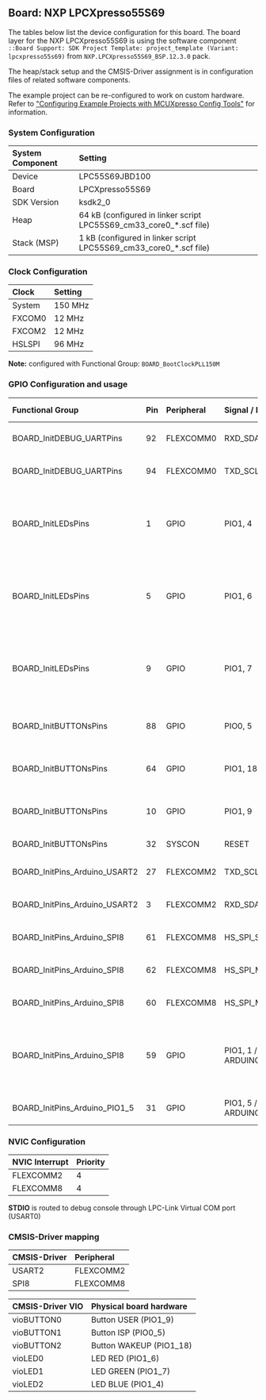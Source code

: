 Board: NXP LPCXpresso55S69
--------------------------

The tables below list the device configuration for this board. The board layer for the NXP LPCXpresso55S69 is using the software component `::Board Support: SDK Project Template: project_template (Variant: lpcxpresso55s69)` from `NXP.LPCXpresso55S69_BSP.12.3.0` pack.

The heap/stack setup and the CMSIS-Driver assignment is in configuration files of related software components.

The example project can be re-configured to work on custom hardware. Refer to ["Configuring Example Projects with MCUXpresso Config Tools"](https://github.com/MDK-Packs/Documentation/tree/master/Using_MCUXpresso) for information.

### System Configuration

| System Component        | Setting
|:------------------------|:----------------------------------------
| Device                  | LPC55S69JBD100
| Board                   | LPCXpresso55S69
| SDK Version             | ksdk2_0
| Heap                    | 64 kB (configured in linker script LPC55S69_cm33_core0_*.scf file)
| Stack (MSP)             |  1 kB (configured in linker script LPC55S69_cm33_core0_*.scf file)

### Clock Configuration

| Clock                   | Setting
|:------------------------|:----------------------------------------
| System                  | 150 MHz
| FXCOM0                  |  12 MHz
| FXCOM2                  |  12 MHz
| HSLSPI                  |  96 MHz

**Note:** configured with Functional Group: `BOARD_BootClockPLL150M`

### GPIO Configuration and usage

| Functional Group              | Pin | Peripheral | Signal / Identifier       | Pin Settings                                           | Usage
|:------------------------------|:----|:-----------|:--------------------------|:-------------------------------------------------------|:-----
| BOARD_InitDEBUG_UARTPins      | 92  | FLEXCOMM0  | RXD_SDA_MOSI_DATA         | default                                                | UART for debug console (FC0_USART_RXD)
| BOARD_InitDEBUG_UARTPins      | 94  | FLEXCOMM0  | TXD_SCL_MISO_WS           | default                                                | UART for debug console (FC0_USART_TXD)
| BOARD_InitLEDsPins            | 1   | GPIO       | PIO1, 4                   | Direction Output, GPIO initial state 1, mode PullUp    | LED BLUE
| BOARD_InitLEDsPins            | 5   | GPIO       | PIO1, 6                   | Direction Output, GPIO initial state 1, mode PullUp    | LED RED
| BOARD_InitLEDsPins            | 9   | GPIO       | PIO1, 7                   | Direction Output, GPIO initial state 1, mode PullUp    | LED GREEN
| BOARD_InitBUTTONsPins         | 88  | GPIO       | PIO0, 5                   | Direction Input, mode PullUp                           | Button ISP    (S1: PIO0_5_ISP1)
| BOARD_InitBUTTONsPins         | 64  | GPIO       | PIO1, 18                  | Direction Input, mode PullUp                           | Button WAKEUP (S2: WAKE/GPIO)
| BOARD_InitBUTTONsPins         | 10  | GPIO       | PIO1, 9                   | Direction Input, mode PullUp                           | Button USER   (S3: PIO1_9_GPI_ARD)
| BOARD_InitBUTTONsPins         | 32  | SYSCON     | RESET                     | Direction Input                                        | Button RESET  (S4: nRESET_ULP)
| BOARD_InitPins_Arduino_USART2 | 27  | FLEXCOMM2  | TXD_SCL_MISO_WS           | default                                                | Arduino UNO R3 pin D1  (P18-13: FC2_USART_TXD_ARD)
| BOARD_InitPins_Arduino_USART2 | 3   | FLEXCOMM2  | RXD_SDA_MOSI_DATA         | default                                                | Arduino UNO R3 pin D0  (P18-15: FC2_USART_RXD_ARD)
| BOARD_InitPins_Arduino_SPI8   | 61  | FLEXCOMM8  | HS_SPI_SCK                | Slew rate Fast                                         | Arduino UNO R3 pin D13 (P17-9:  LSPI_HS_SCK)
| BOARD_InitPins_Arduino_SPI8   | 62  | FLEXCOMM8  | HS_SPI_MISO               | Slew rate Fast                                         | Arduino UNO R3 pin D12 (P17-11: LSPI_HS_MISO)
| BOARD_InitPins_Arduino_SPI8   | 60  | FLEXCOMM8  | HS_SPI_MOSI               | Slew rate Fast                                         | Arduino UNO R3 pin D11 (P17-13: LSPI_HS_MOSI)
| BOARD_InitPins_Arduino_SPI8   | 59  | GPIO       | PIO1, 1 / ARDUINO_SPI_SSN | Direction Output, GPIO initial state 1, Slew rate Fast | Arduino UNO R3 pin D10 (P17-15: LSPI_HS_SSEL1)
| BOARD_InitPins_Arduino_PIO1_5 | 31  | GPIO       | PIO1, 5 / ARDUINO_PIO1_5  | Direction Input                                        | Arduino UNO R3 pin D9  (P17-17: PIO1_5_GPIO_ARD)

### NVIC Configuration

| NVIC Interrupt      | Priority
|:--------------------|:--------
| FLEXCOMM2           | 4
| FLEXCOMM8           | 4

**STDIO** is routed to debug console through LPC-Link Virtual COM port (USART0)

### CMSIS-Driver mapping

| CMSIS-Driver | Peripheral
|:-------------|:----------
| USART2       | FLEXCOMM2
| SPI8         | FLEXCOMM8

| CMSIS-Driver VIO  | Physical board hardware
|:------------------|:-----------------------
| vioBUTTON0        | Button USER   (PIO1_9)
| vioBUTTON1        | Button ISP    (PIO0_5)
| vioBUTTON2        | Button WAKEUP (PIO1_18)
| vioLED0           | LED RED       (PIO1_6)
| vioLED1           | LED GREEN     (PIO1_7)
| vioLED2           | LED BLUE      (PIO1_4)
